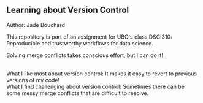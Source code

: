 ## Learning about Version Control

Author: Jade Bouchard

This repository is part of an assignment for UBC's class DSCI310: Reproducible and trustworthy workflows for data science.

Solving merge conflicts takes conscious effort, but I can do it!

</br> What I like most about version control: It makes it easy to revert to previous versions of my code!
</br> What I find challenging about version control: Sometimes there can be some messy merge conflicts that are difficult to resolve.